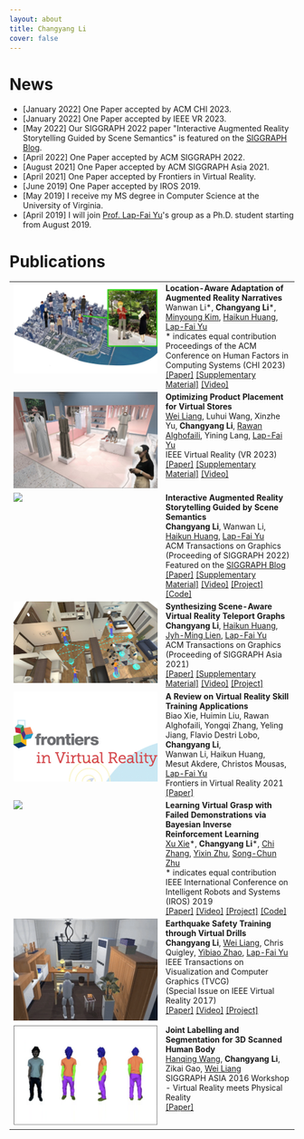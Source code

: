 ```yaml
---
layout: about
title: Changyang Li 
cover: false
---
```


<!--author-->

# News
* [January 2022] One Paper accepted by ACM CHI 2023.
* [January 2022] One Paper accepted by IEEE VR 2023.
* [May 2022] Our SIGGRAPH 2022 paper "Interactive Augmented Reality Storytelling Guided by Scene Semantics" is featured on the <a href="https://blog.siggraph.org/2022/05/real-world-vs-ar-based-environments.html/" target="_blank">SIGGRAPH Blog</a>.
* [April 2022] One Paper accepted by ACM SIGGRAPH 2022.
* [August 2021] One Paper accepted by ACM SIGGRAPH Asia 2021.
* [April 2021] One Paper accepted by Frontiers in Virtual Reality.
* [June 2019] One Paper accepted by IROS 2019.
* [May 2019] I receive my MS degree in Computer Science at the University of Virginia.
* [April 2019] I will join [Prof. Lap-Fai Yu][yu]'s group as a Ph.D. student starting from August 2019.

# Publications

<table>
    <tr>
        <td valign="top" width="255px" style="border: 0px;">
            <img src="assets/img/pub/chi23narratives.jpg" width="255">
        </td>
        <td valign="top" style="border: 0px;">
            <strong>Location-Aware Adaptation of Augmented Reality Narratives</strong><br>
            Wanwan Li*,
            <strong>Changyang Li</strong>*,
            <a href="https://minyoung-mia-kim.github.io/">Minyoung Kim</a>,
            <a href="https://quincyhuang.github.io/Webpage/">Haikun Huang</a>,
            <a href="https://craigyuyu.github.io/home/index.html">Lap-Fai Yu</a><br>
            * indicates equal contribution<br>
            Proceedings of the ACM Conference on Human Factors in Computing Systems (CHI 2023)<br>
            <a href="">[Paper]</a>
            <a href="">[Supplementary Material]</a>
            <a href="">[Video]</a>
        </td>						
    </tr>
    <tr>
        <td valign="top" width="255px" style="border: 0px;">
            <img src="assets/img/pub/vr23shop.jpg" width="255">
        </td>
        <td valign="top" style="border: 0px;">
            <strong>Optimizing Product Placement for Virtual Stores</strong><br>
            <a href="https://liangwei-bit.github.io/web/">Wei Liang</a>,
            Luhui Wang, 
            Xinzhe Yu,
            <strong>Changyang Li</strong>,
            <a href="http://rawanmg.com/">Rawan Alghofaili</a>,
            Yining Lang,
            <a href="https://craigyuyu.github.io/home/index.html">Lap-Fai Yu</a><br>
            IEEE Virtual Reality (VR 2023)<br>
            <a href="">[Paper]</a>
            <a href="">[Supplementary Material]</a>
            <a href="">[Video]</a>
        </td>						
    </tr>
    <tr>
        <td valign="top" width="255px" style="border: 0px;">
            <img src="assets/img/pub/sig22arstorytelling.gif" width="255">
        </td>
        <td valign="top" style="border: 0px;">
            <strong>Interactive Augmented Reality Storytelling Guided by Scene Semantics</strong><br>
            <strong>Changyang Li</strong>,
            Wanwan Li,
            <a href="https://quincyhuang.github.io/Webpage/">Haikun Huang</a>,
            <a href="https://craigyuyu.github.io/home/index.html">Lap-Fai Yu</a><br>
            ACM Transactions on Graphics (Proceeding of SIGGRAPH 2022)<br>
            Featured on the <a href="https://blog.siggraph.org/2022/05/real-world-vs-ar-based-environments.html/" target="_blank">SIGGRAPH Blog</a><br>
            <a href="/assets/paper/sig22arstorytelling.pdf">[Paper]</a>
            <a href="/assets/paper/sig22arstorytelling_supp.pdf">[Supplementary Material]</a>
            <a href="https://youtu.be/LGzH2LikEUw">[Video]</a>
            <a href="/projects/siggraph22arstorytelling">[Project]</a>
            <a href="https://github.com/Changyangli/ar-storytelling">[Code]</a>
        </td>						
    </tr>
    <tr>
        <td valign="top" width="255px" style="border: 0px;">
            <img src="assets/img/pub/siga21teleport.jpeg" width="255">
        </td>
        <td valign="top" style="border: 0px;">
            <strong>Synthesizing Scene-Aware Virtual Reality Teleport Graphs</strong><br>
            <strong>Changyang Li</strong>,
            <a href="https://quincyhuang.github.io/Webpage/">Haikun Huang</a>,
            <a href="https://cs.gmu.edu/~jmlien/doku.php">Jyh-Ming Lien</a>,
            <a href="https://craigyuyu.github.io/home/index.html">Lap-Fai Yu</a><br>
            ACM Transactions on Graphics (Proceeding of SIGGRAPH Asia 2021)<br>
            <a href="/assets/paper/siga21teleport.pdf">[Paper]</a>
            <a href="/assets/paper/siga21teleport_supp.pdf">[Supplementary Material]</a>
            <a href="https://www.youtube.com/watch?v=GzZ65TkGnC0">[Video]</a>
            <a href="/projects/siga21teleport/project.html">[Project]</a> 
        </td>						
    </tr>
    <tr>
        <td valign="top" width="255px" style="border: 0px;">
            <img src="assets/img/pub/survey21.jpg" width="255">
        </td>
        <td valign="top" style="border: 0px;">
            <strong>A Review on Virtual Reality Skill Training Applications</strong><br>
            Biao Xie, Huimin Liu, Rawan Alghofaili, Yongqi Zhang, Yeling Jiang, Flavio Destri Lobo,
            <strong>Changyang Li</strong>,<br>
            Wanwan Li, Haikun Huang, Mesut Akdere, Christos Mousas,
            <a href="https://craigyuyu.github.io/home/index.html">Lap-Fai Yu</a><br>
            Frontiers in Virtual Reality 2021<br>
            <a href="/assets/paper/survey21.pdf">[Paper]</a>
        </td>						
    </tr>
    <tr>
        <td valign="top" width="255px" style="border: 0px;">
            <img src="assets/img/pub/iros19birlf.gif" width="255">
        </td>
        <td valign="top" style="border: 0px;">
            <strong>Learning Virtual Grasp with Failed Demonstrations via Bayesian Inverse Reinforcement Learning</strong><br>
            <a href="https://xuxie1031.github.io/">Xu Xie</a>*,
            <strong>Changyang Li</strong>*,
            <a href="http://wellyzhang.github.io/">Chi Zhang</a>,
            <a href="https://www.yzhu.io/">Yixin Zhu</a>,
            <a href="http://www.stat.ucla.edu/~sczhu/">Song-Chun Zhu</a><br>
            * indicates equal contribution<br>
            IEEE International Conference on Intelligent Robots and Systems (IROS) 2019<br>
            <a href="/assets/paper/iros19birlf.pdf">[Paper]</a>
            <a href="https://vimeo.com/350872475">[Video]</a>
            <a href="https://xuxie1031.github.io/projects/VRGrasp/VRGraspProj.html">[Project]</a> 
            <a href="https://github.com/xuxie1031/VRGraspIRLEnv">[Code]</a> 
        </td>						
    </tr>
    <tr>
        <td valign="top" width="255px" style="border: 0px;">
            <img src="assets/img/pub/vr17earthquake.gif" width="255">
        </td>
        <td valign="top" style="border: 0px;">
            <strong>Earthquake Safety Training through Virtual Drills</strong><br>
            <strong>Changyang Li</strong>,
            <a href="https://liangwei-bit.github.io/web/">Wei Liang</a>,
            Chris Quigley,
            <a href="http://www.yibiaozhao.com/">Yibiao Zhao</a>,
            <a href="https://craigyuyu.github.io/home/index.html">Lap-Fai Yu</a><br>
            IEEE Transactions on Visualization and Computer Graphics (TVCG)<br>
            (Special Issue on IEEE Virtual Reality 2017)<br>
            <a href="/assets/paper/vr17earthquake.pdf">[Paper]</a>
            <a href="https://www.youtube.com/watch?v=DlN9BJHGeyc">[Video]</a>
            <a href="https://liangwei-bit.github.io/web/project/earthquake/">[Project]</a> 
        </td>						
    </tr>
    <tr>
        <td valign="top" width="255px" style="border: 0px;">
            <img src="assets/img/pub/siga16graphcut.png" width="255">
        </td>
        <td valign="top" style="border: 0px;">
            <strong>Joint Labelling and Segmentation for 3D Scanned Human Body</strong><br>
            <a href="https://hanqingwangai.github.io/">Hanqing Wang</a>,
            <strong>Changyang Li</strong>,
            Zikai Gao,
            <a href="https://liangwei-bit.github.io/web/">Wei Liang</a><br>
            SIGGRAPH ASIA 2016 Workshop - Virtual Reality meets Physical Reality<br>
            <a href="/assets/paper/siga16graphcut.pdf">[Paper]</a>
        </td>						
    </tr>
</table>


[yu]: https://craigyuyu.github.io/home/index.html